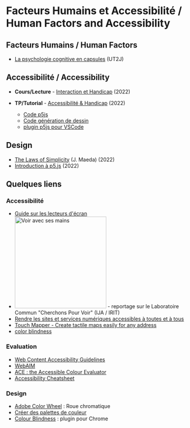 # Facteurs Humains et Accessibilité / Human Factors and Accessibility

## Facteurs Humains  / Human Factors
* [La psychologie cognitive en capsules](https://cogcaps.univ-tlse2.fr) (UT2J)
  
<!--
* **Cours1/Lecture1** - [Evaluation<ins>s</ins>](https://github.com/truillet/upssitech/blob/master/SRI/3A/FH/Cours/%5BFH%5D_Evaluations.pdf) (2021)
* **TP1/Tutorial 1** - [Inspection Ergonomique (FR)](https://github.com/truillet/upssitech/blob/master/SRI/3A/FH/TP/TP1_FH_Inspection_Ergonomique.pdf) / [Ergonomic Inspection (EN)](https://github.com/truillet/upssitech/blob/master/SRI/3A/FH/TP/T1_HF_Ergonomic_Inspection.pdf) (2021)
-->

## Accessibilité / Accessibility


* **Cours/Lecture** - [Interaction et Handicap](https://github.com/truillet/upssitech/blob/master/SRI/3A/FH/Cours/Handicap.pdf) (2022)

*  **TP/Tutorial** - [Accessibilité & Handicap](https://github.com/truillet/upssitech/blob/master/SRI/3A/FH/TP/TP1_Accessibilite_et_Handicap.pdf) (2022)
     * [Code p5js](https://github.com/truillet/upssitech/blob/master/SRI/3A/FH/TP/Outils/p5js.zip)
     * [Code génération de dessin](https://github.com/truillet/upssitech/blob/master/SRI/3A/FH/TP/Outils/dessin.zip)
     * [plugin p5js pour VSCode](https://marketplace.visualstudio.com/items?itemName=samplavigne.p5-vscode)
 
## Design
* [The Laws of Simplicity](https://github.com/truillet/upssitech/blob/master/SRI/3A/FH/Cours/The_Laws_of_Simplicity.pdf) (J. Maeda) (2022)
* [Introduction à p5.js](https://github.com/truillet/upssitech/blob/master/SRI/3A/FH/Cours/p5js.pdf) (2022)

## Quelques liens
### Accessibilité
* [Guide sur les lecteurs d'écran](https://disic.github.io/guide-lecteurs_ecran/lecteur-ecran.html#:~:text=Un%20lecteur%20d'%C3%A9cran%20)
* [<img src="https://img.youtube.com/vi/XPIDK8V93zE/0.jpg" width=250 alt="Voir avec ses mains">](https://www.youtube.com/watch?v=XPIDK8V93zE) - reportage sur le Laboratoire Commun "Cherchons Pour Voir" (IJA / IRIT) 
* [Rendre les sites et services numériques accessibles à toutes et à tous](https://accessibilite.numerique.gouv.fr)
* [Touch Mapper - Create tactile maps easily for any address](https://touch-mapper.org/en)
* [color blindness](https://www.color-blindness.com/coblis-color-blindness-simulator)


### Evaluation
* [Web Content Accessibility Guidelines](https://www.w3.org/WAI/standards-guidelines/wcag)
* [WebAIM](https://wave.webaim.org)
* [ACE : the Accessible Colour Evaluator](http://www.garrethtigwell.com/ACE/ace)
* [Accessibility Cheatsheet](https://moritzgiessmann.de/accessibility-cheatsheet)

<!--
* [Critères Ergonomiques pour l’Évaluation d’Interfaces Utilisateurs - May 1993](https://hal.inria.fr/inria-00070012/document)
* [Rapport ANSI INCTIS 354-2001 - Common Industry Format for Usability Test Reports](https://webstore.ansi.org/Standards/INCITS/ANSIINCITS3542001)
* [10 Usability Heuristics for User Interface Design - updated on november 2020](https://www.nngroup.com/articles/ten-usability-heuristics)
* [SUS - A quick and dirty usability scale](https://hell.meiert.org/core/pdf/sus.pdf)
* [NASA TLX - Task Load Index](https://humansystems.arc.nasa.gov/groups/TLX)
-->

### Design
* [Adobe Color Wheel](https://color.adobe.com/fr/create) : Roue chromatique
* [Créer des palettes de couleur](https://codepen.io/jasesmith/full/rZmKQG)
* [Colour Blindness](https://colour-blindness.org) : plugin pour Chrome
